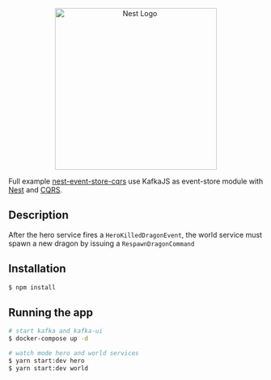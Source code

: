 <p align="center">
  <a href="http://nestjs.com/" target="blank"><img src="https://nestjs.com/img/logo_text.svg" width="320" alt="Nest Logo" /></a>
</p>

[circleci-image]: https://img.shields.io/circleci/build/github/nestjs/nest/master?token=abc123def456
[circleci-url]: https://circleci.com/gh/nestjs/nest

Full example [nest-event-store-cqrs](https://github.com/woodroow/nestjs-event-store-cqrs-example) use KafkaJS as event-store module with [Nest](https://github.com/kamilmysliwiec/nest) and [CQRS](https://github.com/nestjs/cqrs).
   
## Description




After the hero service fires a `HeroKilledDragonEvent`, the world service must spawn a new dragon by issuing a `RespawnDragonCommand`
## Installation

```bash
$ npm install
```

## Running the app

```bash
# start kafka and kafka-ui
$ docker-compose up -d

# watch mode hero and world services
$ yarn start:dev hero
$ yarn start:dev world
```
